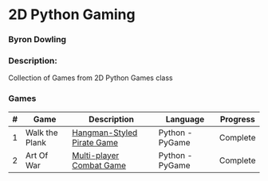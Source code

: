 # 2D Python Gaming
### Byron Dowling
### Description:
Collection of Games from 2D Python Games class

### Games

|   #   | Game          | Description                                 | Language | Progress    |
| :---: | --------------- | ------------------------------------------- | -------- | ----------- |
|   1   |  Walk the Plank  | [Hangman-Styled Pirate Game](https://github.com/Byron-Dowling/5443-2D-Games-Dowling/tree/main/Assignments/Hangman%20Game)          | Python - PyGame      |  Complete   |
|   2   |  Art Of War  | [Multi-player Combat Game]()         | Python - PyGame      |  Complete   |
